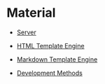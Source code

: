 # Material

- [Server](server)

- [HTML Template Engine](html_template_engine)

- [Markdown Template Engine](markdown_template_engine)

- [Development Methods](development_methods)
